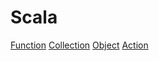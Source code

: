 # Scala
[Function](https://github.com/ywqyunshan/scalacode/blob/master/src/main/scala/com/iigeo/test/TestFunction.scala)
[Collection](https://github.com/ywqyunshan/scalacode/blob/master/src/main/scala/com/iigeo/test/TestCollection.scala)
[Object](https://github.com/ywqyunshan/scalacode/blob/master/src/main/scala/com/iigeo/test/testclass/TestObject.scala)
[Action](https://github.com/ywqyunshan/scalacode/blob/master/src/main/scala/com/iigeo/test/TestAction.scala)
